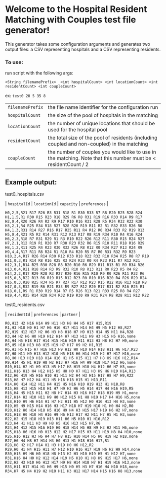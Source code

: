 # Welcome to the Hospital Resident Matching with Couples test file generator!

This generator takes some configuration arguments and generates two output files:
a CSV representing hospitals and a CSV representing residents.

### To use:
run script with the following args:

`<String filenamePrefix>  <int hospitalCount> <int locationCount> <int residentCount> <int coupleCount>`

ex: `test0 20 5 35 8`

|                  |                                                                                                                |
|------------------|----------------------------------------------------------------------------------------------------------------|
|`filenamePrefix`  | the file name identifier for the configuration run                                                             |
|`hospitalCount`   |  the size of the pool of hospitals in the matching                                                             |
|`locationCount`   |  the number of unique locations that should be used for the hospital pool                                      |
|`residentCount`   | the total size of the pool of residents (including coupled and non-coupled) in the matching                    |
|`coupleCount`     | the number of couples you would like to use in the matching. Note that this number must be < residentCount / 2 |


## Example output:

test0_hospitals.csv

| `hospitalId` | `locationId` | `capacity` | `preferences` |

```
H0,2,5,R21 R17 R26 R3 R31 R18 R1 R30 R33 R7 R8 R20 R25 R28 R24
H1,1,5,R1 R30 R15 R23 R18 R29 R6 R8 R31 R19 R16 R33 R14 R9 R17
H2,0,4,R20 R26 R4 R2 R9 R17 R10 R16 R31 R28 R5 R34 R32 R22 R30
H3,2,1,R4 R25 R34 R18 R27 R28 R20 R19 R11 R2 R1 R32 R33 R26 R0
H4,1,3,R31 R14 R27 R16 R17 R25 R11 R4 R12 R0 R34 R33 R2 R19 R13
H5,0,4,R21 R5 R2 R14 R31 R12 R13 R17 R8 R19 R34 R10 R4 R16 R24
H6,2,3,R18 R7 R31 R29 R1 R3 R10 R22 R26 R12 R11 R30 R15 R24 R27
H7,2,1,R12 R19 R1 R20 R7 R30 R23 R32 R6 R15 R10 R11 R18 R16 R29
H8,1,2,R11 R25 R4 R23 R30 R32 R26 R8 R12 R0 R34 R27 R13 R24 R9
H9,4,4,R17 R11 R8 R24 R1 R10 R4 R20 R5 R7 R0 R31 R32 R9 R23
H10,2,4,R17 R26 R14 R30 R12 R33 R18 R22 R32 R10 R34 R25 R8 R7 R19
H11,0,3,R1 R14 R8 R16 R25 R3 R24 R33 R0 R4 R23 R11 R7 R12 R21
H12,3,1,R14 R25 R30 R28 R8 R20 R10 R6 R29 R11 R13 R1 R9 R34 R26
H13,0,4,R21 R18 R14 R3 R9 R32 R10 R8 R13 R11 R0 R23 R5 R4 R2
H14,2,2,R17 R29 R28 R3 R27 R20 R16 R15 R10 R9 R0 R26 R11 R32 R6
H15,0,3,R22 R13 R6 R19 R15 R12 R23 R0 R10 R16 R20 R4 R26 R29 R24
H16,0,3,R20 R25 R34 R6 R7 R27 R17 R12 R23 R15 R22 R16 R13 R18 R8
H17,0,3,R32 R19 R6 R21 R33 R9 R27 R12 R20 R17 R31 R2 R16 R25 R1
H18,0,1,R9 R1 R30 R19 R14 R7 R5 R26 R13 R21 R33 R25 R8 R4 R27
H19,4,4,R25 R14 R20 R34 R32 R19 R30 R9 R31 R24 R8 R28 R11 R12 R22
```

test0_residents.csv

| `residentId` | `preferences` | `partner` |

```
R0,H13 H2 H16 H14 H9 H11 H3 H8 H4 H5 H17 H15,R19
R1,H3 H18 H0 H1 H7 H6 H16 H17 H11 H14 H4 H9 H5 H12 H8,R27
R2,H19 H12 H17 H2 H6 H3 H8 H18 H7 H9 H13 H14 H5 H11 H4,R28
R3,H4 H2 H6 H0 H19 H12 H14 H7 H13 H11 H9 H3 H15 H5 H16,none
R4,H4 H5 H18 H17 H14 H15 H16 H19 H11 H13 H3 H8 H2 H7 H9,none
R5,H5 H18 H13 H8 H15 H19 H7 H17 H9 H2 H1,R15
R6,H1 H5 H15 H7 H16 H13 H9 H12 H0 H10 H14 H18 H11 H6 H17,R23
R7,H0 H11 H9 H13 H12 H10 H5 H18 H6 H14 H19 H2 H7 H17 H16,none
R8,H0 H13 H19 H18 H14 H10 H1 H5 H15 H11 H7 H8 H9 H16 H12,R14
R9,H14 H5 H1 H19 H8 H2 H13 H7 H16 H4 H9 H18 H17 H12 H6,none
R10,H14 H2 H1 H9 H13 H5 H17 H8 H15 H10 H4 H12 H6 H7 H3,none
R11,H16 H13 H4 H12 H15 H5 H8 H0 H7 H11 H3 H9 H6 H19 H14,R13
R12,H6 H19 H5 H16 H10 H1 H11 H2 H4 H3 H15 H17 H8 H7 H9,R22
R13,H8 H7 H12 H4 H11 H5 H16 H18 H15 H1 H13,R11
R14,H0 H14 H12 H11 H4 H15 H5 H16 H10 H19 H13 H1 H18,R8
R15,H8 H13 H15 H18 H1 H7 H9 H2 H6 H5 H14 H17 H4 H16 H19,R5
R16,H4 H5 H15 H11 H2 H8 H7 H14 H3 H16 H17 H18 H19 H9 H1,none
R17,H14 H2 H10 H11 H9 H0 H12 H15 H1 H8 H19 H17 H4 H16 H5,none
R18,H10 H9 H6 H14 H1 H7 H2 H11 H5 H12 H0 H16 H13 H4 H3,none
R19,H5 H9 H15 H14 H16 H3 H17 H18 H7 H19 H10 H1 H0 H4 H2,R0
R20,H12 H0 H14 H18 H5 H16 H9 H4 H3 H15 H17 H19 H6 H2 H7,none
R21,H18 H0 H10 H4 H16 H9 H6 H13 H17 H2 H11 H7 H5 H1 H3,none
R22,H2 H15 H18 H19 H13 H11 H6 H5 H10 H1 H16,R12
R23,H4 H1 H11 H3 H9 H8 H5 H16 H13 H15 H7,R6
R24,H4 H12 H15 H16 H19 H0 H18 H14 H5 H8 H9 H3 H2 H11 H6,none
R25,H18 H6 H16 H0 H13 H12 H2 H17 H15 H3 H11 H19 H8 H4 H10,none
R26,H16 H12 H3 H6 H4 H7 H8 H15 H10 H14 H5 H0 H19 H2 H18,none
R27,H6 H4 H8 H7 H14 H3 H0 H13 H1 H18 H16 H17,R1
R28,H8 H2 H17 H14 H1 H3 H19 H0 H6 H12,R2
R29,H0 H1 H4 H15 H11 H7 H12 H10 H16 H17 H19 H6 H2 H9 H14,none
R30,H15 H9 H6 H0 H18 H8 H13 H2 H3 H10 H19 H5 H1 H12 H7,none
R31,H16 H4 H0 H2 H12 H14 H19 H5 H10 H1 H8 H9 H15 H17 H6,none
R32,H2 H3 H10 H6 H12 H17 H9 H8 H14 H18 H7 H1 H19 H16 H13,none
R33,H11 H17 H14 H1 H6 H9 H15 H0 H5 H3 H7 H16 H4 H10 H18,none
R34,H7 H5 H4 H19 H2 H10 H11 H3 H12 H17 H14 H15 H16 H8 H13,none
```